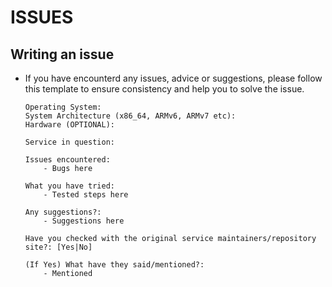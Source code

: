 # ISSUES

## Writing an issue
* If you have encounterd any issues, advice or suggestions, please follow this template to ensure consistency and help you to solve the issue.
    ```
    Operating System: 
    System Architecture (x86_64, ARMv6, ARMv7 etc): 
    Hardware (OPTIONAL): 

    Service in question:

    Issues encountered:
        - Bugs here

    What you have tried:
        - Tested steps here

    Any suggestions?:
        - Suggestions here
    
    Have you checked with the original service maintainers/repository site?: [Yes|No]

    (If Yes) What have they said/mentioned?: 
        - Mentioned
    ```
